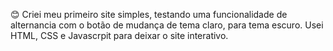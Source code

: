 😊 Criei meu primeiro site simples, testando uma funcionalidade de alternancia com o botão de mudança de tema claro, para tema escuro. 
Usei HTML, CSS e Javascrpit para deixar o site interativo. 
